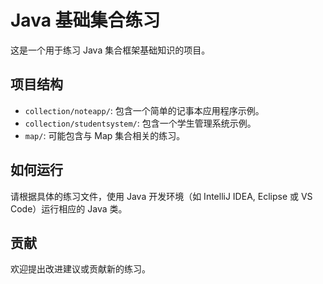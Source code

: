 # Java 基础集合练习

这是一个用于练习 Java 集合框架基础知识的项目。

## 项目结构

- `collection/noteapp/`: 包含一个简单的记事本应用程序示例。
- `collection/studentsystem/`: 包含一个学生管理系统示例。
- `map/`: 可能包含与 Map 集合相关的练习。

## 如何运行

请根据具体的练习文件，使用 Java 开发环境（如 IntelliJ IDEA, Eclipse 或 VS Code）运行相应的 Java 类。

## 贡献

欢迎提出改进建议或贡献新的练习。
